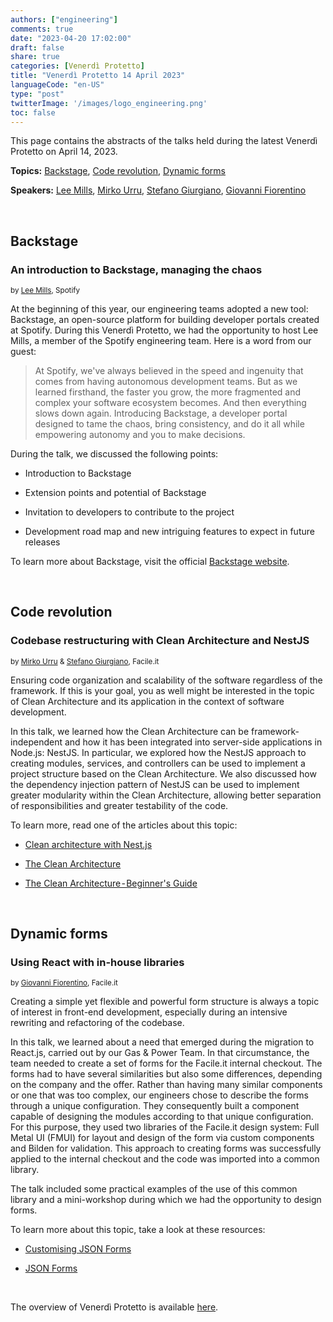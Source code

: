 ```yaml
---
authors: ["engineering"]
comments: true
date: "2023-04-20 17:02:00"
draft: false
share: true
categories: [Venerdì Protetto]
title: "Venerdì Protetto 14 April 2023"
languageCode: "en-US"
type: "post"
twitterImage: '/images/logo_engineering.png'
toc: false
---
```


This page contains the abstracts of the talks held during the latest Venerdì Protetto on April 14, 2023. 

**Topics:** [Backstage](#backstage), [Code revolution](#code-revolution), [Dynamic forms](#dynamic-forms)

**Speakers:** [Lee Mills](https://www.linkedin.com/in/codetoy/), [Mirko Urru](https://www.linkedin.com/in/mirkourru/), [Stefano Giurgiano](https://www.linkedin.com/in/stefano-giurgiano-023545150/), [Giovanni Fiorentino](https://www.linkedin.com/in/giovanni-fiorentino-25004b74/)

<br>

## Backstage 

### An introduction to Backstage, managing the chaos

<sup>by [Lee Mills](https://www.linkedin.com/in/codetoy/), Spotify</sup>

At the beginning of this year, our engineering teams adopted a new tool: Backstage, an open-source platform for building developer portals created at Spotify. During this Venerdì Protetto, we had the opportunity to host Lee Mills, a member of the Spotify engineering team. Here is a word from our guest:  

> At Spotify, we've always believed in the speed and ingenuity that comes from having autonomous development teams. But as we learned firsthand, the faster you grow, the more fragmented and complex your software ecosystem becomes. And then everything slows down again. Introducing Backstage, a developer portal designed to tame the chaos, bring consistency, and do it all while empowering autonomy and you to make decisions.
>

During the talk, we discussed the following points:

-   Introduction to Backstage

-   Extension points and potential of Backstage

-   Invitation to developers to contribute to the project

-   Development road map and new intriguing features to expect in future releases

To learn more about Backstage, visit the official [Backstage website](https://backstage.io/docs/overview/what-is-backstage/ "https://backstage.io/docs/overview/what-is-backstage/").

<br>

## Code revolution

### Codebase restructuring with Clean Architecture and NestJS

<sup>by [Mirko Urru](https://www.linkedin.com/in/mirkourru/) & [Stefano Giurgiano](https://www.linkedin.com/in/stefano-giurgiano-023545150/), Facile.it</sup>

Ensuring code organization and scalability of the software regardless of the framework. If this is your goal, you as well might be interested in the topic of Clean Architecture and its application in the context of software development.

In this talk, we learned how the Clean Architecture can be framework-independent and how it has been integrated into server-side applications in Node.js: NestJS. In particular, we explored how the NestJS approach to creating modules, services, and controllers can be used to implement a project structure based on the Clean Architecture. We also discussed how the dependency injection pattern of NestJS can be used to implement greater modularity within the Clean Architecture, allowing better separation of responsibilities and greater testability of the code.

To learn more, read one of the articles about this topic:

-   [Clean architecture with Nest.js](https://medium.com/@jonathan.pretre91/clean-architecture-with-nestjs-e089cef65045 "https://medium.com/@jonathan.pretre91/clean-architecture-with-nestjs-e089cef65045")

-   [The Clean Architecture](https://blog.cleancoder.com/uncle-bob/2012/08/13/the-clean-architecture.html "https://blog.cleancoder.com/uncle-bob/2012/08/13/the-clean-architecture.html")

-   [The Clean Architecture - Beginner's Guide](https://betterprogramming.pub/the-clean-architecture-beginners-guide-e4b7058c1165 "https://betterprogramming.pub/the-clean-architecture-beginners-guide-e4b7058c1165")  

<br>

## Dynamic forms

### Using React with in-house libraries

<sup>by [Giovanni Fiorentino](https://www.linkedin.com/in/giovanni-fiorentino-25004b74/), Facile.it</sup>

Creating a simple yet flexible and powerful form structure is always a topic of interest in front-end development, especially during an intensive rewriting and refactoring of the codebase.

In this talk, we learned about a need that emerged during the migration to React.js, carried out by our Gas & Power Team. In that circumstance, the team needed to create a set of forms for the Facile.it internal checkout. The forms had to have several similarities but also some differences, depending on the company and the offer. Rather than having many similar components or one that was too complex, our engineers chose to describe the forms through a unique configuration. They consequently built a component capable of designing the modules according to that unique configuration. For this purpose, they used two libraries of the Facile.it design system: Full Metal UI (FMUI) for layout and design of the form via custom components and Bilden for validation. This approach to creating forms was successfully applied to the internal checkout and the code was imported into a common library.

The talk included some practical examples of the use of this common library and a mini-workshop during which we had the opportunity to design forms.

To learn more about this topic, take a look at these resources:

- [Customising JSON Forms](https://kukshalkanishka.medium.com/customising-json-forms-7fc75f627fff)

- [JSON Forms](https://jsonforms.io/)

<br>

The overview of Venerdì Protetto is available [here](https://engineering.facile.it/categories/venerdi-protetto/).
